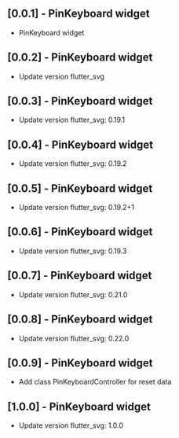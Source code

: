 ## [0.0.1] - PinKeyboard widget

* PinKeyboard widget

## [0.0.2] - PinKeyboard widget

* Update version flutter_svg

## [0.0.3] - PinKeyboard widget

* Update version flutter_svg: 0.19.1

## [0.0.4] - PinKeyboard widget

* Update version flutter_svg: 0.19.2

## [0.0.5] - PinKeyboard widget

* Update version flutter_svg: 0.19.2+1

## [0.0.6] - PinKeyboard widget

* Update version flutter_svg: 0.19.3

## [0.0.7] - PinKeyboard widget

* Update version flutter_svg: 0.21.0

## [0.0.8] - PinKeyboard widget

* Update version flutter_svg: 0.22.0

## [0.0.9] - PinKeyboard widget

* Add class PinKeyboardController for reset data

## [1.0.0] - PinKeyboard widget

* Update version flutter_svg: 1.0.0
